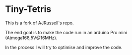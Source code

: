 # Tiny-Tetris

This is a fork of [AJRussell's repo](https://github.com/AJRussell/Tiny-Tetris).

The end goal is to make the code run in an arduino Pro mini (Atmega168,5V@16MHz).

In the process I will try to optimise and improve the code.
